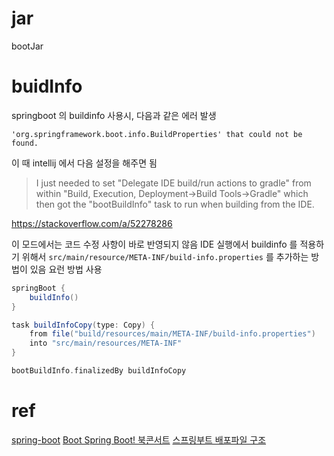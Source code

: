 # jar
bootJar

# buidInfo
springboot 의 buildinfo 사용시, 다음과 같은 에러 발생
```
'org.springframework.boot.info.BuildProperties' that could not be found.
```
이 때 intellij 에서 다음 설정을 해주면 됨
> I just needed to set "Delegate IDE build/run actions to gradle" from within "Build, Execution, Deployment->Build Tools->Gradle" which then got the "bootBuildInfo" task to run when building from the IDE.

https://stackoverflow.com/a/52278286

이 모드에서는 코드 수정 사항이 바로 반영되지 않음
IDE 실행에서 buildinfo 를 적용하기 위해서 `src/main/resource/META-INF/build-info.properties` 를 추가하는 방법이 있음
요런 방법 사용

```groovy
springBoot {
    buildInfo()
}

task buildInfoCopy(type: Copy) {
    from file("build/resources/main/META-INF/build-info.properties")
    into "src/main/resources/META-INF"
}

bootBuildInfo.finalizedBy buildInfoCopy
```


# ref
[spring-boot](https://docs.spring.io/spring-boot/docs/current/gradle-plugin/reference/html/)
[Boot Spring Boot! 북콘서트](https://gist.github.com/ihoneymon/d87396993d2acf6766fe219178f0099c)
[스프링부트 배포파일 구조](https://java.ihoney.pe.kr/523)